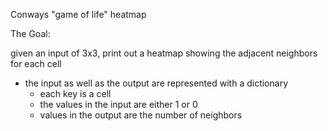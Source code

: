 Conways "game of life" heatmap
 
The Goal:
 
given an input of 3x3, print out a heatmap showing the adjacent neighbors for each cell
 
   - the input as well as the output are represented with a dictionary
       - each key is a cell
       - the values in the input are either 1 or 0
       - values in the output are the number of neighbors
